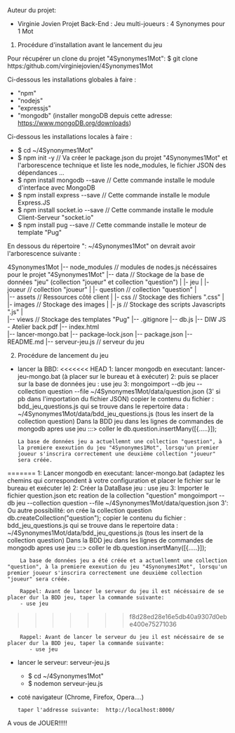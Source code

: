 Auteur du projet: 
- Virginie Jovien
Projet Back-End : Jeu multi-joueurs : 4 Synonymes pour 1 Mot 

1) Procédure d'installation avant le lancement du jeu

Pour récupérer un clone du projet "4Synonymes1Mot":
$ git clone https:/github.com/virginiejovien/4Synonymes1Mot

Ci-dessous les installations globales à faire : 
   - "npm"
   - "nodejs" 
   - "expressjs"
   - "mongodb" (installer mongoDB depuis cette adresse: https://www.mongoDB.org/downloads)

Ci-dessous les installations locales à faire : 
   - $ cd ~/4Synonymes1Mot"
   - $ npm init -y                   // Va créer le package.json du projet "4Synonymes1Mot" et l'arborescence technique                                       et liste les node_modules, le fichier JSON des dépendances ...
   - $ npm install mongodb --save     // Cette commande installe le module d'interface avec MongoDB
   - $ npm install express --save     // Cette commande installe le module Express.JS
   - $ npm install socket.io --save   // Cette commande installe le module Client-Serveur "socket.io"
   - $ npm install pug --save         // Cette commande installe le moteur de template "Pug"

En dessous du répertoire ": ~/4Synonymes1Mot"   on devrait avoir l'arborescence suivante :

  4Synonymes1Mot 
   |-- node_modules    // modules de nodes.js nécéssaires pour le projet "4Synonymes1Mot"
   |-- data           // Stockage de la base de données "jeu" (collection "joueur" et collection "question")
   |     |- jeu
   |         |- joueur       // collection "joueur"
   |         |- question     // collection  "question"
   |        
   |-- assets         // Ressources côté client
   |    |- css        // Stockage des fichiers ".css"
   |    |- images     // Stockage des images
   |    |- js         // Stockage des scripts Javascripts ".js"
   |       
   |-- views          // Stockage des templates "Pug"
   |-- .gitignore
   |-- db.js
   |-- DIW JS - Atelier back.pdf
   |-- index.html   
   |-- lancer-mongo.bat
   |-- package-lock.json
   |-- package.json 
   |-- README.md
   |-- serveur-jeu.js // serveur  du jeu 
   

2) Procédure de lancement du jeu 
  - lancer la BBD:
<<<<<<< HEAD
        1: lancer mongodb en executant: lancer-jeu-mongo.bat (à placer sur le bureau et à exécuter)
        2: puis se placer sur la base de données jeu : use jeu
        3: mongoimport --db jeu --collection question --file ~/4Synonymes1Mot/data/question.json
        (3' si pb dans l'importation du fichier JSON) copier le contenu du fichier : bdd_jeu_questions.js qui se trouve  dans le repertoire data :  ~/4Synonymes1Mot/data/bdd_jeu_questions.js (tous les insert de la collection question)
        Dans la BDD jeu dans les lignes de commandes de mongodb apres use jeu :::> coller le db.question.insertMany([{.....}]);

        La base de données jeu a actuellemnt une collection "question", à la premiere exexution du jeu "4Synonymes1Mot", lorsqu'un premier joueur s'inscrira correctement une deuxième collection "joueur" sera créée. 
=======
        1: Lancer mongodb en executant: lancer-mongo.bat (adaptez les chemins qui correspondent à votre         configuration et placer le fichier sur le bureau et exécuter le)
        2: Créer la DataBase jeu : 
            use jeu
        3: Importer le fichier question.json  etc reation de la collection  "question"
            mongoimport --db jeu --collection question --file ~/4Synonymes1Mot/data/question.json
        3': Ou autre possibilité: on crée la collection question 
            db.createCollection("question");
            copier le contenu du fichier : bdd_jeu_questions.js qui se trouve  dans le repertoire data :  ~/4Synonymes1Mot/data/bdd_jeu_questions.js (tous les insert de la collection question)
            Dans la BDD jeu dans les lignes de commandes de mongodb apres use jeu :::> coller le db.question.insertMany([{.....}]);

        La base de données jeu a été créée et a actuellemnt une collection "question", à la premiere exexution du jeu "4Synonymes1Mot", lorsqu'un premier joueur s'inscrira correctement une deuxième collection "joueur" sera créée. 

        Rappel: Avant de lancer le serveur du jeu il est nécéssaire de se placer dur la BDD jeu, taper la commande suivante:
        - use jeu
>>>>>>> f8d28ed28e16e5db40a9307d0ebe400e75271036

        Rappel: Avant de lancer le serveur du jeu il est nécéssaire de se placer dur la BDD jeu, taper la commande suivante:
           - use jeu

  - lancer le serveur: serveur-jeu.js
       - $ cd ~/4Synonymes1Mot"
       - $ nodemon serveur-jeu.js

  - coté navigateur (Chrome, Firefox, Opera....)
 
        taper l'addresse suivante:  http://localhost:8000/

  A vous de JOUER!!!!!      
       






